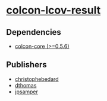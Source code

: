 # [colcon-lcov-result](https://pypi.org/project/colcon-lcov-result)

## Dependencies
- [colcon-core (>=0.5.6)](packages/c/colcon-core.md)



## Publishers
- [christophebedard](https://pypi.org/user/christophebedard)
- [dthomas](https://pypi.org/user/dthomas)
- [jpsamper](https://pypi.org/user/jpsamper)


